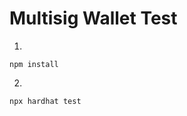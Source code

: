 <!-- @format -->

# Multisig Wallet Test

1.
```shell
npm install
```

2.
```shell
npx hardhat test
```
